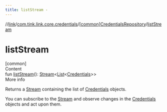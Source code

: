 ```yaml
---
title: listStream -
---
```

//[link](../../index.md)/[com.tink.link.core.credentials](../index.md)/[[common]CredentialsRepository](index.md)/[listStream](list-stream.md)



# listStream  
[common]  
Content  
fun [listStream](list-stream.md)(): [Stream](../../com.tink.service.streaming.publisher/[common]-stream/index.md)<[List](https://kotlinlang.org/api/latest/jvm/stdlib/kotlin.collections/-list/index.html)<[Credentials](../../com.tink.model.credentials/[common]-credentials/index.md)>>  
More info  


Returns a [Stream](../../com.tink.service.streaming.publisher/[common]-stream/index.md) containing the list of [Credentials](../../com.tink.model.credentials/[common]-credentials/index.md) objects.



You can subscribe to the [Stream](../../com.tink.service.streaming.publisher/[common]-stream/index.md) and observe changes in the [Credentials](../../com.tink.model.credentials/[common]-credentials/index.md) objects and act upon them.

  



